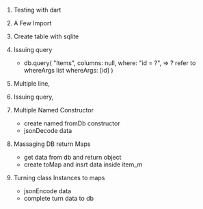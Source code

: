 1. Testing with dart
2. A Few Import
4. Create table with sqlite
5. Issuing query
    - db.query(
        "Items",
        columns: null,
        where: "id = ?", => ? refer to whereArgs list
        whereArgs: [id]
    )

6. Multiple line, 
7. Issuing query,
8. Multiple Named Constructor
    - create named fromDb constructor
    - jsonDecode data
9. Massaging DB return Maps
    - get data from db and return object
    - create toMap and insrt data inside item_m
10. Turning class Instances to maps
    - jsonEncode data
    - complete turn data to db